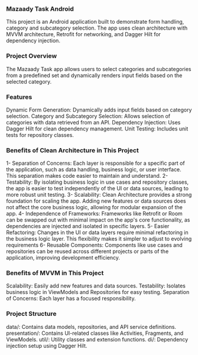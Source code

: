 ### Mazaady Task Android
This project is an Android application built to demonstrate form handling, category and subcategory selection. The app uses clean architecture with MVVM architecture, Retrofit for networking, and Dagger Hilt for dependency injection.

### Project Overview
The Mazaady Task app allows users to select categories and subcategories from a predefined set and dynamically renders input fields based on the selected category.

### Features
Dynamic Form Generation: Dynamically adds input fields based on category selection.
Category and Subcategory Selection: Allows selection of categories with data retrieved from an API.
Dependency Injection: Uses Dagger Hilt for clean dependency management.
Unit Testing: Includes unit tests for repository classes.

### Benefits of Clean Architecture in This Project
1- Separation of Concerns: Each layer is responsible for a specific part of the application, such as data handling, business logic, or user interface. This separation makes code easier to maintain and understand.
2- Testability: By isolating business logic in use cases and repository classes, the app is easier to test independently of the UI or data sources, leading to more robust unit testing.
3- Scalability: Clean Architecture provides a strong foundation for scaling the app. Adding new features or data sources does not affect the core business logic, allowing for modular expansion of the app.
4- Independence of Frameworks: Frameworks like Retrofit or Room can be swapped out with minimal impact on the app's core functionality, as dependencies are injected and isolated in specific layers.
5- Easier Refactoring: Changes in the UI or data layers require minimal refactoring in the business logic layer. This flexibility makes it simpler to adjust to evolving requirements
6- Reusable Components: Components like use cases and repositories can be reused across different projects or parts of the application, improving development efficiency.

### Benefits of MVVM in This Project
Scalability: Easily add new features and data sources.
Testability: Isolates business logic in ViewModels and Repositories for easy testing.
Separation of Concerns: Each layer has a focused responsibility.

### Project Structure
data/: Contains data models, repositories, and API service definitions.
presentation/: Contains UI-related classes like Activities, Fragments, and ViewModels.
util/: Utility classes and extension functions.
di/: Dependency injection setup using Dagger Hilt.
